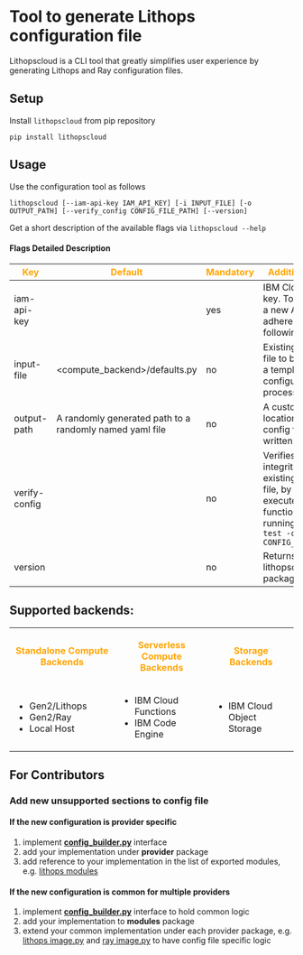 # Tool to generate Lithops configuration file

Lithopscloud is a CLI tool that greatly simplifies user experience by generating Lithops and Ray configuration files.

## Setup

Install `lithopscloud` from pip repository

```
pip install lithopscloud
```

## Usage
Use the configuration tool as follows

```
lithopscloud [--iam-api-key IAM_API_KEY] [-i INPUT_FILE] [-o OUTPUT_PATH] [--verify_config CONFIG_FILE_PATH] [--version]
```
Get a short description of the available flags via ```lithopscloud --help```

#### Flags Detailed Description

<!--- <img width=125/> is used in the following table to create spacing --->
 |<span style="color:orange">Key|<span style="color:orange">Default|<span style="color:orange">Mandatory|<span style="color:orange">Additional info|
 |---|---|---|---|
 | iam-api-key   | |yes|IBM Cloud API key. To generate a new API Key, adhere to the following [guide](https://www.ibm.com/docs/en/spectrumvirtualizecl/8.1.3?topic=installing-creating-api-key)
 | input-file    |<compute_backend>/defaults.py| no | Existing config file to be used as a template in the configuration process |
 | output-path   |A randomly generated path to a randomly named yaml file | no |A custom location the config file will be written to |
 | verify-config <img width=125/>| | no |Verifies the integrity of an existing config file, by using it to execute a test function. Akin to running ```lithops test -c CONFIG_FILE_PATH``` |
 | version       | | no |Returns lithopscloud's package version|

## Supported backends:
<table>
<tr>
<th align="center">
<p>
<span style="color:orange">Standalone Compute Backends</span> 
</p>
</th>
<th align="center">

<p>
<span style="color:orange">Serverless Compute Backends</span> 
</p>
</th>
<th align="center">
<p>
<span style="color:orange">Storage Backends</span> 
</p>
</th>
</tr>
<tr>
<td>

- Gen2/Lithops
- Gen2/Ray
- Local Host

</td>
<td>

- IBM Cloud Functions
- IBM Code Engine
</td>
<td>

- IBM Cloud Object Storage

</td>
</tr>
</table>


## For Contributors

### Add new unsupported sections to config file

#### If the new configuration is provider specific

1. implement [__config_builder.py__](src/lithopscloud/modules/config_builder.py) interface
2. add your implementation under __provider__ package
3. add reference to your implementation in the list of exported modules, e.g. [lithops modules](src/lithopscloud/modules/lithops/__init__.py__)


#### If the new configuration is common for multiple providers

1. implement [__config_builder.py__](src/lithopscloud/modules/config_builder.py) interface to hold common logic
2. add your implementation to __modules__ package
3. extend your common implementation under each provider package, e.g. [lithops image.py](src/lithopscloud/modules/lithops/image.py) and [ray image.py](src/lithopscloud/modules/ray/image.py) to have config file specific logic
